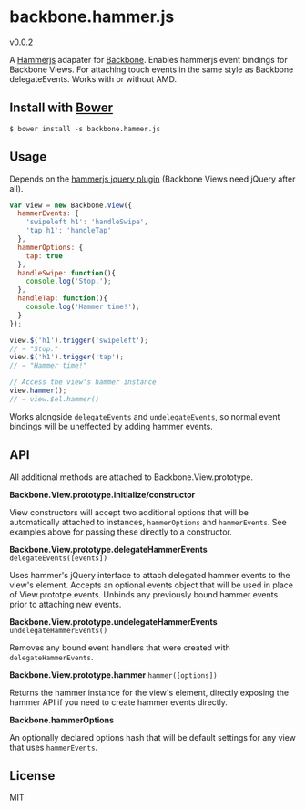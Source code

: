 # backbone.hammer.js

v0.0.2

A [Hammerjs](http://eightmedia.github.io/hammer.js/) adapater for
[Backbone](http://backbonejs.org). Enables hammerjs event
bindings for Backbone Views. For attaching touch events in the same
style as Backbone delegateEvents. Works with or without AMD.

## Install with [Bower](http://bower.io/)

```
$ bower install -s backbone.hammer.js
```

## Usage

Depends on the [hammerjs jquery plugin](https://github.com/EightMedia/hammer.js/blob/master/dist/jquery.hammer.js) (Backbone Views need jQuery after
all).

```javascript
var view = new Backbone.View({
  hammerEvents: {
    'swipeleft h1': 'handleSwipe',
    'tap h1': 'handleTap'
  },
  hammerOptions: {
    tap: true
  },
  handleSwipe: function(){
    console.log('Stop.');
  },
  handleTap: function(){
    console.log('Hammer time!');
  }
});

view.$('h1').trigger('swipeleft');
// → "Stop."
view.$('h1').trigger('tap');
// → "Hammer time!"

// Access the view's hammer instance
view.hammer();
// → view.$el.hammer()
```

Works alongside `delegateEvents` and `undelegateEvents`, so normal event
bindings will be uneffected by adding hammer events.

## API

All additional methods are attached to Backbone.View.prototype.

**Backbone.View.prototype.initialize/constructor**

View constructors will accept two additional options that will be
automatically attached to instances, `hammerOptions` and `hammerEvents`.
See examples above for passing these directly to a constructor.

**Backbone.View.prototype.delegateHammerEvents** `delegateEvents([events])`

Uses hammer's jQuery interface to attach delegated hammer events to the
view's element. Accepts an optional events object that will be used in
place of View.prototpe.events. Unbinds any previously bound hammer
events prior to attaching new events.

**Backbone.View.prototype.undelegateHammerEvents** `undelegateHammerEvents()`

Removes any bound event handlers that were created with
`delegateHammerEvents`.

**Backbone.View.prototype.hammer** `hammer([options])`

Returns the hammer instance for the view's element, directly exposing
the hammer API if you need to create hammer events directly.

**Backbone.hammerOptions**

An optionally declared options hash that will be default settings for
any view that uses `hammerEvents`.

## License

MIT
